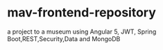 # mav-frontend-repository
a project to a museum using Angular 5, JWT, Spring Boot,REST,Security,Data and MongoDB
